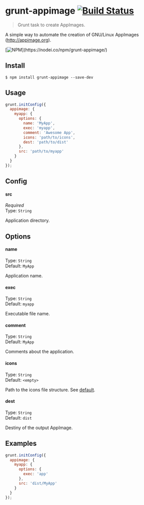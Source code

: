 # grunt-appimage [![Build Status](https://travis-ci.org/Jesus89/grunt-appimage.svg?branch=master)](https://travis-ci.org/Jesus89/grunt-appimage)

> Grunt task to create AppImages.

A simple way to automate the creation of GNU/Linux AppImages (http://appimage.org).

[![NPM](https://nodei.co/npm/grunt-appimage.png?)](https://nodei.co/npm/grunt-appimage/)

## Install

```
$ npm install grunt-appimage --save-dev
```

## Usage

```js
grunt.initConfig({
  appimage: {
    myapp: {
      options: {
        name: 'MyApp',
        exec: 'myapp',
        comment: 'Awesome App',
        icons: 'path/to/icons',
        dest: 'path/to/dist'
      },
      src: 'path/to/myapp'
    }
  }
});
```

## Config

#### src

*Required*<br>
Type: `String`

Application directory.

## Options

#### name
Type: `String`<br>
Default: `MyApp`

Application name.

#### exec
Type: `String`<br>
Default: `myapp`

Executable file name.

#### comment
Type: `String`<br>
Default: `MyApp`

Comments about the application.

#### icons
Type: `String`<br>
Default: `<empty>`

Path to the icons file structure. See [default](https://github.com/Jesus89/grunt-appimage/tree/master/res/icons).

#### dest
Type: `String`<br>
Default: `dist`

Destiny of the output AppImage.

## Examples

```js
grunt.initConfig({
  appimage: {
    myapp: {
      options: {
        exec: 'app'
      },
      src: 'dist/MyApp'
    }
  }
});
```
